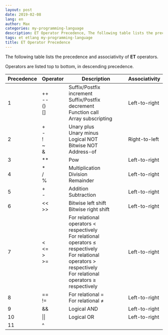 ```yaml
---
layout: post
date: 2019-02-08
lang: en
author: Max
categories: my-programming-language
description: ET Operator Precedence, The following table lists the precedence and associativity of ET operators.
tags: et etlang my-programming-language
title: ET Operator Precedence
---
```


The following table lists the precedence and associativity of **ET** operators.

Operators are listed top to bottom, in descending precedence.


| Precedence  | Operator | Description | Associativity |
| ------------- | ------------- | ------------ | ---------- |
| 1 | ++<br>--<br>()<br>[] | Suffix/Postfix increment<br>Suffix/Postfix decrement<br>Function call<br>Array subscripting | Left-to-right |
| 2 | +<br>-<br>!<br>~<br>& | Unary plus<br>Unary minus<br>Logical NOT<br>Bitwise NOT<br>Address-of | Right-to-left |
| 3 | ** | Pow | Left-to-right |
| 4 | *<br>/<br>% | Multiplication<br>Division<br>Remainder | Left-to-right |
| 5 | +<br>- | Addition<br>Subtraction | Left-to-right |
| 6 | \<<<br>\>> | Bitwise left shift<br>Bitwise right shift | Left-to-right |
| 7 | < <br><=<br>><br>>= | For relational operators < respectively<br>For relational operators ≤ respectively<br>For relational operators > respectively<br>For relational operators ≥ respectively | Left-to-right |
| 8 | ==<br>!= | For relational = <br>For relational ≠ | Left-to-right |
| 9 | && | Logical AND | Left-to-right |
| 10 | \|\| | Logical OR | Left-to-right |
| 11 | ^ | | |
